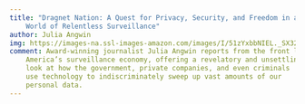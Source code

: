 ```yaml
---
title: "Dragnet Nation: A Quest for Privacy, Security, and Freedom in a
    World of Relentless Surveillance"
author: Julia Angwin
img: https://images-na.ssl-images-amazon.com/images/I/51zYxbbNIEL._SX329_BO1,204,203,200_.jpg
comment: Award-winning journalist Julia Angwin reports from the front lines of
    America’s surveillance economy, offering a revelatory and unsettling
    look at how the government, private companies, and even criminals
    use technology to indiscriminately sweep up vast amounts of our
    personal data.
---
```

